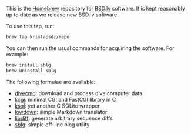 This is the [Homebrew](https://brew.sh) repository for
[BSD.lv](https://www.bsd.lv) software.  It is kept reasonably up to date
as we release new BSD.lv software.

To use this tap, run:

```sh
brew tap kristapsdz/repo
```

You can then run the usual commands for acquiring the software. For example:

```sh
brew install sblg
brew uninstall sblg
```

The following formulae are available:

- [divecmd](https://kristaps.bsd.lv/divecmd): download and process dive computer data
- [kcgi](https://kristaps.bsd.lv/kcgi): minimal CGI and FastCGI library in C
- [ksql](https://kristaps.bsd.lv/ksql): yet another C SQLite wrapper
- [lowdown](https://kristaps.bsd.lv/lowdown): simple Markdown translator
- [libdiff](https://github.com/kristapsdz/libdiff): generate arbitrary sequence diffs
- [sblg](https://kristaps.bsd.lv/sblg): simple off-line blog utility
